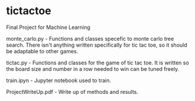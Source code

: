 # tictactoe
Final Project for Machine Learning


monte_carlo.py -
    Functions and classes specefic to monte carlo tree search. There isn't anything written specifically 
    for tic tac toe, so it should be adaptable to other games.

tictac.py -
    Functions and classes for the game of tic tac toe. It is written so the  board size and number in a row
    needed to win can  be tuned freely.
    
train.ipyn -
    Jupyter notebook used to train.

ProjectWriteUp.pdf - Write up of methods and results.
